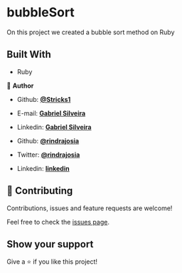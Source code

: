 # bubbleSort

On this project we created a bubble sort method on Ruby

## Built With

   - Ruby


👤 **Author**

- Github: **[@Stricks1](https://github.com/Stricks1)**
- E-mail: **[Gabriel Silveira](mailto:gmalheiross@gmail.com)**
- Linkedin: **[Gabriel Silveira](https://linkedin.com/in/gabriel-malheiros-silveira-b6632061/)**


- Github: **[@rindrajosia](https://github.com/rindrajosia)**
- Twitter: **[@rindrajosia](https://twitter.com/josia_rindra)**
- Linkedin: **[linkedin](https://www.linkedin.com/in/rindra-josia-99b2111a2/)**

## 🤝 Contributing

Contributions, issues and feature requests are welcome!

Feel free to check the [issues page](issues/).

## Show your support

Give a ⭐️ if you like this project!
